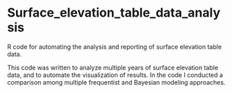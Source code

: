 # Surface_elevation_table_data_analysis
R code for automating the analysis and reporting of surface elevation table data.

This code was written to analyze multiple years of surface elevation table data, and to automate the visualization of results. 
In the code I conducted a comparison among multiple frequentist and Bayesian modeling approaches.
